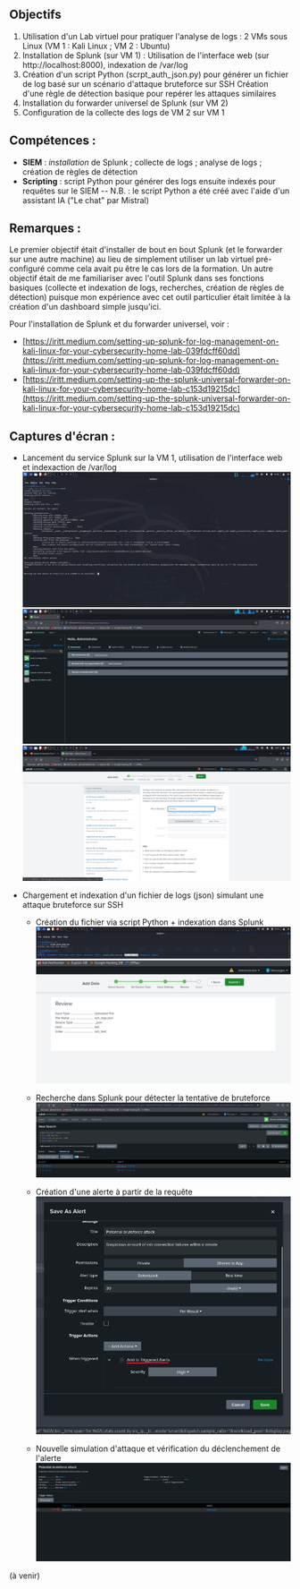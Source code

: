 
## Objectifs
1. Utilisation d'un Lab virtuel pour pratiquer l'analyse de logs : 2 VMs sous Linux (VM 1 : Kali Linux ; VM 2 : Ubuntu)
2. Installation de Splunk (sur VM 1) : Utilisation de l'interface web (sur http://localhost:8000), indexation de /var/log
3. Création d'un script Python (scrpt_auth_json.py) pour générer un fichier de log basé sur un scénario d'attaque bruteforce sur SSH
   Création d'une règle de détection basique pour repérer les attaques similaires
5. Installation du forwarder universel de Splunk (sur VM 2)
6. Configuration de la collecte des logs de VM 2 sur VM 1


## Compétences :
- **SIEM** : *installation* de Splunk ; collecte de logs ; analyse de logs ; création de règles de détection
- **Scripting** : script Python pour générer des logs ensuite indexés pour requêtes sur le SIEM
  -- N.B. : le script Python a été créé avec l'aide d'un assistant IA ("Le chat" par Mistral)


## Remarques :
Le premier objectif était d'installer de bout en bout Splunk (et le forwarder sur une autre machine) au lieu de simplement utiliser un lab virtuel pré-configuré comme cela avait pu être le cas lors de la formation.
Un autre objectif était de me familiariser avec l'outil Splunk dans ses fonctions basiques (collecte et indexation de logs, recherches, création de règles de détection) puisque mon expérience avec cet outil particulier était limitée à la création d'un dashboard simple jusqu'ici.

Pour l'installation de Splunk et du forwarder universel, voir :
- [https://iritt.medium.com/setting-up-splunk-for-log-management-on-kali-linux-for-your-cybersecurity-home-lab-039fdcff60dd](https://iritt.medium.com/setting-up-splunk-for-log-management-on-kali-linux-for-your-cybersecurity-home-lab-039fdcff60dd)
- [https://iritt.medium.com/setting-up-the-splunk-universal-forwarder-on-kali-linux-for-your-cybersecurity-home-lab-c153d19215dc](https://iritt.medium.com/setting-up-the-splunk-universal-forwarder-on-kali-linux-for-your-cybersecurity-home-lab-c153d19215dc)


## Captures d'écran :

- Lancement du service Splunk sur la VM 1, utilisation de l'interface web et indexaction de /var/log
![lancement service Splunk](/Splunk/Projet-Personnel/img/P11_01.png)
![interface web Splunk](/Splunk/Projet-Personnel/img/P11_02.png)
![indexation /var/log](/Splunk/Projet-Personnel/img/P11_03.png)

- Chargement et indexation d'un fichier de logs (json) simulant une attaque bruteforce sur SSH
  - Création du fichier via script Python + indexation dans Splunk
    ![creation_fichier](/Splunk/Projet-Personnel/img/P11_04.png)
    ![indexation fichier](/Splunk/Projet-Personnel/img/P11_05.png)

  - Recherche dans Splunk pour détecter la tentative de bruteforce
    ![recherche_bruteforce](/Splunk/Projet-Personnel/img/P11_06.png)

  - Création d'une alerte à partir de la requête
    ![creation_alerte](/Splunk/Projet-Personnel/img/P11_07.png)

  - Nouvelle simulation d'attaque et vérification du déclenchement de l'alerte
    ![declenchement_alerte](/Splunk/Projet-Personnel/img/P11_08.png)


(à venir)
